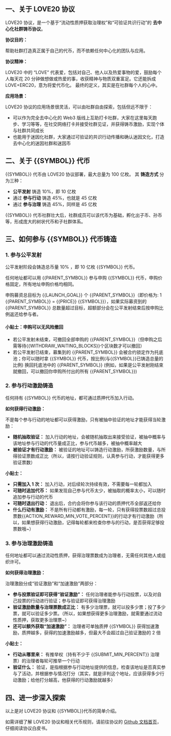## 一、关于 LOVE20 协议 ​

LOVE20 协议，是一个基于“流动性质押获取治理权”和“可验证共识行动”的 **去中心化社群铸币协议**。

**协议目的：**

帮助社群打造真正属于自己的代币，而不依赖任何中心化的团队与应用。​

**协议精神：**

LOVE20 中的 “LOVE” 代表爱，包括对自己、他人以及热爱事物的爱，鼓励每个人每天花 20 分钟做想做或热爱的事，收获精神与物质双重富足。它还能拆成 LOVE+ERC20，意为将爱代币化。​ 最终的定义，其实是在社群每个人的心中。

**应用场景：**

LOVE20 协议的应用场景很灵活，可以由社群自由探索，包括但远不限于：

- 可以作为完全去中心化的 Web3 版线上互助打卡社群，大家在这里每天跑步、学习等等，在社交网络打卡并接受社群见证，并获得铸币激励，实现个体与社群共同成长
- 也能用于迷因化社群，大家通过可验证的共识行动传播和确认迷因文化，打造去中心化的迷因社群和迷因币

## 二、关于 {{SYMBOL}} 代币 ​

{{SYMBOL}} 代币由 LOVE20 协议部署，最大总量为 100 亿枚。​
其 **铸造方式** 分为三种：

- **公平发射** 铸造 10%，即 10 亿枚
- 通过 **参与行动** 铸造 45%，也就是 45 亿枚
- 通过 **参与治理** 铸造 45%，同样是 45 亿枚

{{SYMBOL}} 代币社群壮大后，社群成员可以该代币为基础，孵化出子币、孙币等，形成庞大的树状代币和子社群体系。​

## 三、如何参与 {{SYMBOL}} 代币铸造 ​

### 1. 参与公平发射 ​

公平发射阶段会铸造总币量 10% ，即 10 亿枚 {{SYMBOL}} 代币。

任何地址都可以用 {{PARENT_SYMBOL}} 参与申购 {{SYMBOL}} 代币，申购价格固定，所有地址申购价格均相同。

申购募资总目标为 {{LAUNCH_GOAL}} 个 {{PARENT_SYMBOL}}（即价格为: 1 {{PARENT_SYMBOL}} = {{PRICE}} {{SYMBOL}}），如果实际募资到的 {{PARENT_SYMBOL}} 总数量超过目标，超额部分会在公平发射结束后按申购比例返还给参与者。

#### 小贴士：申购可以无风险撤回

- 若公平发射未结束，可撤回全部申购的 {{PARENT_SYMBOL}}（但申购之后需等待{{WITHDRAW_WAITING_BLOCKS}}个区块数才可以撤回）
- 若公平发射已结束，募集到的 {{PARENT_SYMBOL}} 会被合约锁定作为托底池；你可以随时拿 {{SYMBOL}} 代币，按比例(与{{SYMBOL}}已铸造总量的比例) 换回托底池中的 {{PARENT_SYMBOL}} (例如，如果是公平发射刚结束就撤回，可以撤回你申购所付出的所有 {{PARENT_SYMBOL}})

### 2. 参与行动激励铸造 ​

任何持有 {{SYMBOL}} 代币的地址，都可通过质押代币加入行动。

**如何获得行动激励：**

不是每个参与行动的地址都可以获得激励，只有被抽中验证的地址才能获得当轮激励：

- **随机抽取验证：** 加入行动的地址，会被随机抽取出来接受验证，被抽中概率与该地址参与行动的代币量成正比，参与代币越多，被抽中概率越大
- **被验证才有行动激励：** 被验证的地址可以铸造行动激励，所获激励数量，与所得验证票数成正比（所以，请按行动验证规则，认真参与行动，才能获得更多验证票数）

**小贴士：**

- **只需加入 1 次：** 加入行动，对后续轮次持续有效，不需要每一轮都加入
- **可随时追加代币：** 如果发现自己参与代币太少，被抽取的概率太小，可以随时追加参与行动的代币
- **可随时退出行动：** 退出后，合约会将你参与该行动的质押代币全部返还给你
- **什么行动有激励：** 不是所有行动都有激励，每一轮，只有获得投票数超过总投票数{{ACTION_REWARD_MIN_VOTE_PERCENT}}的行动才有行动激励（所以，如果想获得行动激励，记得每轮都来检查你参与的行动，是否获得足够投票数哦~）

### 3. 参与治理激励铸造

任何地址都可以通过流动性质押，获得治理票数成为治理者，无需任何其他人或组织许可。

**如何获得治理激励：**

治理激励分成“验证激励”和“加速激励”两部分：

- **参与投票验证即可获得“验证激励”：** 任何治理者能参与行动投票，以及对自己投票的行动进行验证；参与验证即可获得治理激励
- **验证激励数量与治理票数成正比：** 有多少治理票，就可以投多少票；投了多少票，就可以验证多少票。（所以，如果想获得更多治理激励，就需要通过流动性质押，获取更多治理票~）
- **还可以额外获取“加速激励”：** 治理者可单独质押 {{SYMBOL}} 获得加速激励，质押越多，获得的加速激励越多，但最大不会超过自己验证激励的 2 倍

**小贴士：**

- **行动从哪里来：** 有推举权（持有不少于 {{SUBMIT_MIN_PERCENT}} 治理票）的治理者每轮可推举一个行动
- **验证什么：** 验证，是指根据参与行动地址提供的信息，检查该地址是否真实参与了活动，并根据参与情况打分（其实，就是评判这个地址，应该获得多少行动激励；给他打分越高，他获得的行动激励就越多）

## 四、进一步深入探索

以上是对 LOVE20 协议和 {{SYMBOL}}代币的简单介绍。

如需详细了解 LOVE20 协议和相关代币规则，请前往协议的 [Github 文档首页](https://love20tkm.github.io/docs/)，仔细阅读协议白皮书。
